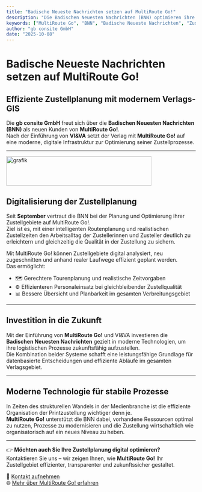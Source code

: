 ```yaml
---
title: "Badische Neueste Nachrichten setzen auf MultiRoute Go!"
description: "Die Badischen Neuesten Nachrichten (BNN) optimieren ihre Zustellplanung mit MultiRoute Go! und VI&VA – für moderne, effiziente und digitale Prozesse im Verlagswesen."
keywords: ["MultiRoute Go", "BNN", "Badische Neueste Nachrichten", "Zustellplanung", "digitale Routenoptimierung", "Verlags-GIS", "VI&VA", "Zeitungszustellung", "Logistik", "gb consite"]
author: "gb consite GmbH"
date: "2025-10-08"
---
```


# Badische Neueste Nachrichten setzen auf MultiRoute Go!  
## Effiziente Zustellplanung mit modernem Verlags-GIS  

Die **gb consite GmbH** freut sich über die **Badischen Neuesten Nachrichten (BNN)** als neuen Kunden von **MultiRoute Go!**.  
Nach der Einführung von **VI&VA** setzt der Verlag mit **MultiRoute Go!** auf eine moderne, digitale Infrastruktur zur Optimierung seiner Zustellprozesse.  
<!-- more -->
---
<img width="386" height="78" alt="grafik" src="https://github.com/user-attachments/assets/1c1902e3-e1ae-49b0-be9a-126e63ba5f41" />

## Digitalisierung der Zustellplanung  

Seit **September** vertraut die BNN bei der Planung und Optimierung ihrer Zustellgebiete auf MultiRoute Go!.  
Ziel ist es, mit einer intelligenten Routenplanung und realistischen Zustellzeiten den Arbeitsalltag der Zustellerinnen und Zusteller deutlich zu erleichtern und gleichzeitig die Qualität in der Zustellung zu sichern.  

Mit MultiRoute Go! können Zustellgebiete digital analysiert, neu zugeschnitten und anhand realer Laufwege effizient geplant werden.  
Das ermöglicht:  

- 🗺️ Gerechtere Tourenplanung und realistische Zeitvorgaben  
- ⚙️ Effizienteren Personaleinsatz bei gleichbleibender Zustellqualität  
- 📊 Bessere Übersicht und Planbarkeit im gesamten Verbreitungsgebiet  

---

## Investition in die Zukunft  

Mit der Einführung von **MultiRoute Go!** und VI&VA investieren die **Badischen Neuesten Nachrichten** gezielt in moderne Technologien, um ihre logistischen Prozesse zukunftsfähig aufzustellen.  
Die Kombination beider Systeme schafft eine leistungsfähige Grundlage für datenbasierte Entscheidungen und effiziente Abläufe im gesamten Verlagsgebiet.  

---

## Moderne Technologie für stabile Prozesse  

In Zeiten des strukturellen Wandels in der Medienbranche ist die effiziente Organisation der Printzustellung wichtiger denn je.  
**MultiRoute Go!** unterstützt die BNN dabei, vorhandene Ressourcen optimal zu nutzen, Prozesse zu modernisieren und die Zustellung wirtschaftlich wie organisatorisch auf ein neues Niveau zu heben.  

---

👉 **Möchten auch Sie Ihre Zustellplanung digital optimieren?**  
Kontaktieren Sie uns – wir zeigen Ihnen, wie **MultiRoute Go!** Ihr Zustellgebiet effizienter, transparenter und zukunftssicher gestaltet.  

📧 [Kontakt aufnehmen](https://www.gbconsite.de/kontakt)  
🌐 [Mehr über MultiRoute Go! erfahren](https://www.gbconsite.de/multiroute-go)
